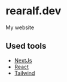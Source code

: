 # rearalf.dev

My website

## Used tools

-   [NextJs](https://nextjs.org/)
-   [React](https://es.reactjs.org/)
-   [Tailwind](https://tailwindcss.com/)

<!-- https://mdxjs.com/table-of-components/ -->
